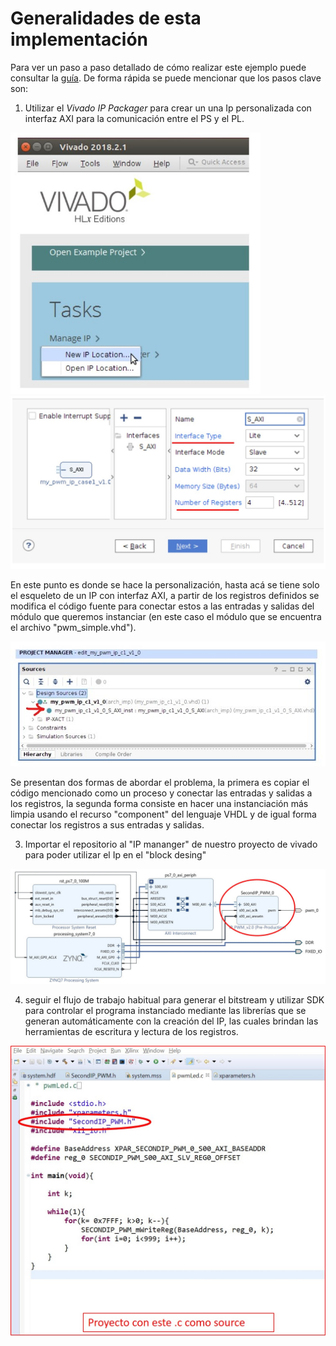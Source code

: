 # Generalidades de esta implementación 

Para ver un paso a paso detallado de cómo realizar este ejemplo puede consultar la [guía](https://github.com/DanielEstrada971102/Implementaciones_FPGA/blob/master/Repaso_Vivado/guias/lab_custom_ip.pdf).
De forma rápida se puede mencionar que los pasos clave son:

1. Utilizar el _Vivado IP Packager_ para crear un una Ip personalizada con interfaz AXI para la comunicación entre el PS y el PL.

<img src="/.images/CIP_packager.jpg" width="400">
<img src="/.images/CIP_makeIP.jpg" width="600">

En este punto es donde se hace la personalización, hasta acá se tiene solo el esqueleto de un IP con interfaz AXI, a partir de los registros definidos
se modifica el código fuente para conectar estos a las entradas y salidas del módulo que queremos instanciar (en este caso el módulo que se encuentra 
el archivo "pwm_simple.vhd").

<img src="/.images/CIP_source.jpg" width="600">

Se presentan dos formas de abordar el problema, la primera es copiar el código mencionado como un proceso y conectar las entradas y salidas a los registros, la segunda 
forma consiste en hacer una instanciación más limpia usando el recurso "component" del lenguaje VHDL y de igual forma conectar los registros
a sus entradas y salidas.

3. Importar el repositorio al "IP mananger" de nuestro proyecto de vivado para poder utilizar el Ip en el "block desing" 

<img src="/.images/CIP_BD.jpg" width="600">

4. seguir el flujo de trabajo habitual para generar el bitstream y utilizar SDK para controlar el programa instanciado mediante las librerías 
que se generan automáticamente con la creación del IP, las cuales brindan las herramientas de escritura y lectura de los registros.

<img src="/.images/CIP_SDK.jpg" width="600">

